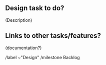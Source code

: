 ## Design task to do?

(Description)




## Links to other tasks/features?


(documentation?)


/label ~"Design"
/milestone Backlog